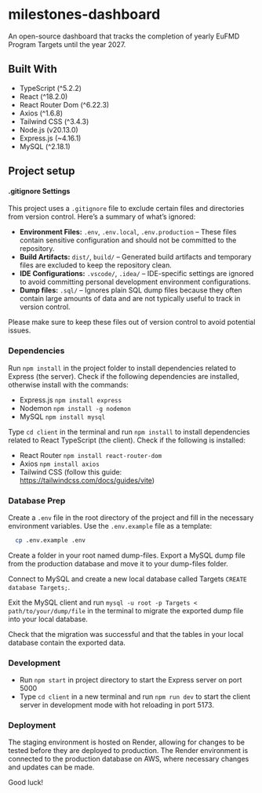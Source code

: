 # milestones-dashboard

An open-source dashboard that tracks the completion of yearly EuFMD Program Targets until the year 2027.

## Built With

- TypeScript (^5.2.2)
- React (^18.2.0)
- React Router Dom (^6.22.3)
- Axios (^1.6.8)
- Tailwind CSS (^3.4.3)
- Node.js (v20.13.0)
- Express.js (~4.16.1)
- MySQL (^2.18.1)

## Project setup

#### .gitignore Settings

This project uses a `.gitignore` file to exclude certain files and directories from version control. Here’s a summary of what’s ignored:

- **Environment Files:** `.env`, `.env.local`, `.env.production` – These files contain sensitive configuration and should not be committed to the repository.
- **Build Artifacts:** `dist/`, `build/` – Generated build artifacts and temporary files are excluded to keep the repository clean.
- **IDE Configurations:** `.vscode/`, `.idea/` – IDE-specific settings are ignored to avoid committing personal development environment configurations.
- **Dump files:** `.sql/` – Ignores plain SQL dump files because they often contain large amounts of data and are not typically useful to track in version control.

Please make sure to keep these files out of version control to avoid potential issues.

### Dependencies

Run `npm install` in the project folder to install dependencies related to Express (the server). Check if the following dependencies are installed, otherwise install with the commands:

- Express.js `npm install express`
- Nodemon `npm install -g nodemon`
- MySQL `npm install mysql`

Type `cd client` in the terminal and run `npm install` to install dependencies related to React TypeScript (the client). Check if the following is installed:

- React Router `npm install react-router-dom`
- Axios `npm install axios`
- Tailwind CSS (follow this guide: https://tailwindcss.com/docs/guides/vite)

### Database Prep

Create a `.env` file in the root directory of the project and fill in the necessary environment variables. Use the `.env.example` file as a template:

```sh
  cp .env.example .env
```

Create a folder in your root named dump-files. Export a MySQL dump file from the production database and move it to your dump-files folder.

Connect to MySQL and create a new local database called Targets `CREATE database Targets;`.

Exit the MySQL client and run `mysql -u root -p Targets < path/to/your/dump/file` in the terminal to migrate the exported dump file into your local database.

Check that the migration was successful and that the tables in your local database contain the exported data.

### Development

- Run `npm start` in project directory to start the Express server on port 5000
- Type `cd client` in a new terminal and run `npm run dev` to start the client server in development mode with hot reloading in port 5173.

### Deployment

The staging environment is hosted on Render, allowing for changes to be tested before they are deployed to production. The Render environment is connected to the production database on AWS, where necessary changes and updates can be made.

Good luck!
